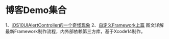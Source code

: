 # 博客Demo集合

1、[iOS10UIAlertController的一个奇怪现象](https://www.jianshu.com/p/c1b60b83931d)
2、[自定义Framework上篇](https://www.jianshu.com/p/84b8178e30af) 图文详解最新Framework制作流程，内外部依赖第三方库，基于Xcode14制作。
